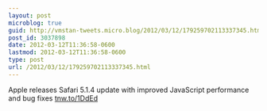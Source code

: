 ```yaml
---
layout: post
microblog: true
guid: http://vmstan-tweets.micro.blog/2012/03/12/179259702113337345.html
post_id: 3037898
date: 2012-03-12T11:36:58-0600
lastmod: 2012-03-12T11:36:58-0600
type: post
url: /2012/03/12/179259702113337345.html
---
```

Apple releases Safari 5.1.4 update with improved JavaScript performance and bug fixes <a href="http://tnw.to/1DdEd">tnw.to/1DdEd</a>
